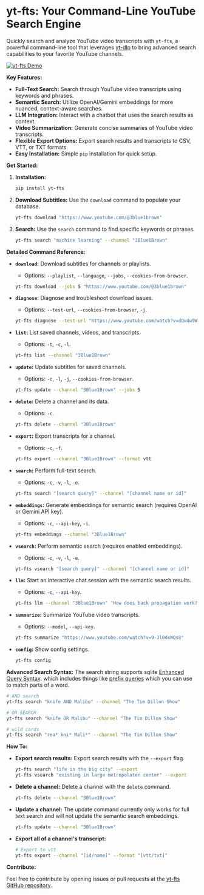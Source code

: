 # yt-fts: Your Command-Line YouTube Search Engine

Quickly search and analyze YouTube video transcripts with `yt-fts`, a powerful command-line tool that leverages [yt-dlp](https://github.com/yt-dlp/yt-dlp) to bring advanced search capabilities to your favorite YouTube channels.

[![yt-fts Demo](https://github.com/NotJoeMartinez/yt-fts/assets/39905973/6ffd8962-d060-490f-9e73-9ab179402f14)](https://github.com/NotJoeMartinez/yt-fts)

**Key Features:**

*   **Full-Text Search:** Search through YouTube video transcripts using keywords and phrases.
*   **Semantic Search:** Utilize OpenAI/Gemini embeddings for more nuanced, context-aware searches.
*   **LLM Integration:** Interact with a chatbot that uses the search results as context.
*   **Video Summarization:** Generate concise summaries of YouTube video transcripts.
*   **Flexible Export Options:** Export search results and transcripts to CSV, VTT, or TXT formats.
*   **Easy Installation:** Simple `pip` installation for quick setup.

**Get Started:**

1.  **Installation:**

    ```bash
    pip install yt-fts
    ```

2.  **Download Subtitles:** Use the `download` command to populate your database.

    ```bash
    yt-fts download "https://www.youtube.com/@3blue1brown"
    ```

3.  **Search:** Use the `search` command to find specific keywords or phrases.

    ```bash
    yt-fts search "machine learning" --channel "3Blue1Brown"
    ```

**Detailed Command Reference:**

*   **`download`:** Download subtitles for channels or playlists.
    *   Options: `--playlist`, `--language`, `--jobs`, `--cookies-from-browser`.

    ```bash
    yt-fts download --jobs 5 "https://www.youtube.com/@3blue1brown"
    ```

*   **`diagnose`:** Diagnose and troubleshoot download issues.
    *   Options: `--test-url`, `--cookies-from-browser`, `-j`.

    ```bash
    yt-fts diagnose --test-url "https://www.youtube.com/watch?v=dQw4w9WgXcQ" --cookies-from-browser firefox
    ```

*   **`list`:** List saved channels, videos, and transcripts.
    *   Options: `-t`, `-c`, `-l`.

    ```bash
    yt-fts list --channel "3Blue1Brown"
    ```

*   **`update`:** Update subtitles for saved channels.
    *   Options: `-c`, `-l`, `-j`, `--cookies-from-browser`.

    ```bash
    yt-fts update --channel "3Blue1Brown" --jobs 5
    ```

*   **`delete`:** Delete a channel and its data.
    *   Options: `-c`.

    ```bash
    yt-fts delete --channel "3Blue1Brown"
    ```

*   **`export`:** Export transcripts for a channel.
    *   Options: `-c`, `-f`.

    ```bash
    yt-fts export --channel "3Blue1Brown" --format vtt
    ```

*   **`search`:** Perform full-text search.
    *   Options: `-c`, `-v`, `-l`, `-e`.

    ```bash
    yt-fts search "[search query]" --channel "[channel name or id]"
    ```

*   **`embeddings`:** Generate embeddings for semantic search (requires OpenAI or Gemini API key).
    *   Options: `-c`, `--api-key`, `-i`.

    ```bash
    yt-fts embeddings --channel "3Blue1Brown"
    ```

*   **`vsearch`:** Perform semantic search (requires enabled embeddings).
    *   Options: `-c`, `-v`, `-l`, `-e`.

    ```bash
    yt-fts vsearch "[search query]" --channel "[channel name or id]"
    ```

*   **`llm`:** Start an interactive chat session with the semantic search results.
    *   Options: `-c`, `--api-key`.

    ```bash
    yt-fts llm --channel "3Blue1Brown" "How does back propagation work?"
    ```

*   **`summarize`:** Summarize YouTube video transcripts.
    *   Options: `--model`, `--api-key`.

    ```bash
    yt-fts summarize "https://www.youtube.com/watch?v=9-Jl0dxWQs8"
    ```

*   **`config`:** Show config settings.

    ```bash
    yt-fts config
    ```

**Advanced Search Syntax:**
The search string supports sqlite [Enhanced Query Syntax](https://www.sqlite.org/fts3.html#full_text_index_queries).
which includes things like [prefix queries](https://www.sqlite.org/fts3.html#termprefix) which you can use to match parts of a word.

```bash
# AND search
yt-fts search "knife AND Malibu" --channel "The Tim Dillon Show" 

# OR SEARCH 
yt-fts search "knife OR Malibu" --channel "The Tim Dillon Show" 

# wild cards
yt-fts search "rea* kni* Mali*" --channel "The Tim Dillon Show" 
```

**How To:**

*   **Export search results:** Export search results with the `--export` flag.
    ```bash
    yt-fts search "life in the big city" --export
    yt-fts vsearch "existing in large metropolaten center" --export
    ```

*   **Delete a channel:** Delete a channel with the `delete` command.
    ```bash
    yt-fts delete --channel "3Blue1Brown"
    ```

*   **Update a channel:** The update command currently only works for full text search and will not update the semantic search embeddings.
    ```bash
    yt-fts update --channel "3Blue1Brown"
    ```

*   **Export all of a channel's transcript:**
    ```bash
    # Export to vtt
    yt-fts export --channel "[id/name]" --format "[vtt/txt]"
    ```

**Contribute:**

Feel free to contribute by opening issues or pull requests at the [yt-fts GitHub repository](https://github.com/NotJoeMartinez/yt-fts).